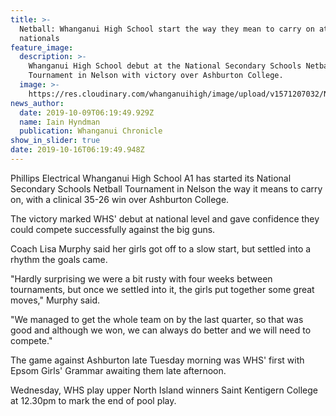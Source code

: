 ```yaml
---
title: >-
  Netball: Whanganui High School start the way they mean to carry on at
  nationals
feature_image:
  description: >-
    Whanganui High School debut at the National Secondary Schools Netball
    Tournament in Nelson with victory over Ashburton College.
  image: >-
    https://res.cloudinary.com/whanganuihigh/image/upload/v1571207032/News/Chron_9.10.19.jpg
news_author:
  date: 2019-10-09T06:19:49.929Z
  name: Iain Hyndman
  publication: Whanganui Chronicle
show_in_slider: true
date: 2019-10-16T06:19:49.948Z
---
```

Phillips Electrical Whanganui High School A1 has started its National Secondary Schools Netball Tournament in Nelson the way it means to carry on, with a clinical 35-26 win over Ashburton College.

The victory marked WHS' debut at national level and gave confidence they could compete successfully against the big guns.

Coach Lisa Murphy said her girls got off to a slow start, but settled into a rhythm the goals came.

"Hardly surprising we were a bit rusty with four weeks between tournaments, but once we settled into it, the girls put together some great moves," Murphy said.

"We managed to get the whole team on by the last quarter, so that was good and although we won, we can always do better and we will need to compete."

The game against Ashburton late Tuesday morning was WHS' first with Epsom Girls' Grammar awaiting them late afternoon.

Wednesday, WHS play upper North Island winners Saint Kentigern College at 12.30pm to mark the end of pool play.

